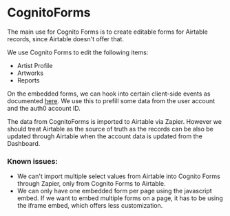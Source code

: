 # CognitoForms

The main use for Cognito Forms is to create editable forms for Airtable records, since Airtable doesn't offer that.

We use Cognito Forms to edit the following items:
- Artist Profile
- Artworks
- Reports

On the embedded forms, we can hook into certain client-side events as documented [here](https://www.cognitoforms.com/support/62/data-integration/client-side-events). We use this to prefill some data from the user account and the auth0 account ID.

The data from CognitoForms is imported to Airtable via Zapier. However we should treat Airtable as the source of truth as the records can be also be updated through Airtable when the account data is updated from the Dashboard.


### Known issues:
- We can't import multiple select values from Airtable into Cognito Forms through Zapier, only from Cognito Forms to Airtable.
- We can only have one embedded form per page using the javascript embed. If we want to embed multiple forms on a page, it has to be using the iframe embed, which offers less customization.